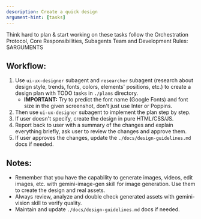 ```yaml
---
description: Create a quick design
argument-hint: [tasks]
---
```


Think hard to plan & start working on these tasks follow the Orchestration Protocol, Core Responsibilities, Subagents Team and Development Rules: 
<tasks>$ARGUMENTS</tasks>

## Workflow:
1. Use `ui-ux-designer` subagent and `researcher` subagent (research about design style, trends, fonts, colors, elements' positions, etc.) to create a design plan with TODO tasks in `./plans` directory.
   - **IMPORTANT:** Try to predict the font name (Google Fonts) and font size in the given screenshot, don't just use Inter or Poppins.
2. Then use `ui-ux-designer` subagent to implement the plan step by step.
3. If user doesn't specify, create the design in pure HTML/CSS/JS.
4. Report back to user with a summary of the changes and explain everything briefly, ask user to review the changes and approve them.
5. If user approves the changes, update the `./docs/design-guidelines.md` docs if needed.

## Notes:
- Remember that you have the capability to generate images, videos, edit images, etc. with gemini-image-gen skill for image generation. Use them to create the design and real assets.
- Always review, analyze and double check generated assets with gemini-vision skill to verify quality.
- Maintain and update `./docs/design-guidelines.md` docs if needed.